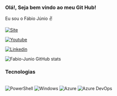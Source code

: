 ### Olá!, Seja bem vindo ao meu Git Hub!

Eu sou o Fábio Júnio ✌️ 

[![Site](https://img.shields.io/website?label=fabiojunio.com.br&style=for-the-badge&url=https://fabiojunio.com.br/)](https://fabiojunio.com.br)

[![Youtube](https://img.shields.io/badge/YouTube-FF0000?style=for-the-badge&logo=youtube&logoColor=white)](https://www.youtube.com/@AzureXplorer)

[![Linkedin](https://img.shields.io/badge/LinkedIn-0077B5?style=for-the-badge&logo=linkedin&logoColor=white)](https://www.linkedin.com/in/fabiojuniosilva/)

![Fabio-Junio GitHub stats](https://github-readme-stats.vercel.app/api?username=fabio-junio&show_icons=true&theme=radical)

<!-- 
  Segue o link do youtube para criar os menus:
        https://github.com/anuraghazra/github-readme-stats
        Site para gerar os badges:
        https://dev.to/envoy_/150-badges-for-github-pnk
        Site para gerar emogi:
        https://emojipedia.org/victory-hand/
-->

### Tecnologias

<div style="display: inline_block"><br/>
  <img align="center" alt="PowerShell" src="https://img.shields.io/badge/Powershell-2CA5E0?style=for-the-badge&logo=powershell&logoColor=white" />
  <img align="center" alt="Windows" src="https://img.shields.io/badge/Windows-0078D6?style=for-the-badge&logo=windows&logoColor=white" />
  <img align="center" alt="Azure" src="https://img.shields.io/badge/microsoft%20azure-0089D6?style=for-the-badge&logo=microsoft-azure&logoColor=white" />
  <img align="center" alt="Azure DevOps" src="https://img.shields.io/badge/Azure_DevOps-0078D7?style=for-the-badge&logo=azure-devops&logoColor=white" />
  
</div>

